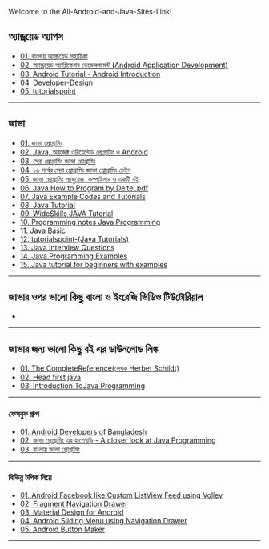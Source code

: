 Welcome to the All-Android-and-Java-Sites-Link!

## অ্যান্ড্রয়েড অ্যাপস<br>
* [01. বাংলায় অ্যান্ড্রয়েড সহায়িকা](https://androidbangla.gitbooks.io/android-bangla/content/)<br>
* [02. অ্যান্ড্রয়েড অ্যাপ্লিকেশন ডেভেলপমেন্ট (Android Application Development)](http://www.shikkhok.com/%E0%A6%95%E0%A7%8B%E0%A6%B0%E0%A7%8D%E0%A6%B8-%E0%A6%A4%E0%A6%BE%E0%A6%B2%E0%A6%BF%E0%A6%95%E0%A6%BE/android-app-development/)<br>
* [03. Android Tutorial - Android Introduction](http://www.java2s.com/Tutorials/Android/Android_Tutorial/index.htm)<br>
* [04. Developer-Design](https://developer.android.com/design/index.html)<br>
* [05. tutorialspoint](http://www.tutorialspoint.com//android/index.htm)<br>

***

## জাভা<br>
* [01. জাভা প্রোগ্রামিং](http://java.howtocode.com.bd/)<bd>
* [02. Java, অবজেক্ট ওরিয়েন্টেড প্রোগ্রামিং ও Android](http://www.shikkhok.com/%E0%A6%95%E0%A7%8B%E0%A6%B0%E0%A7%8D%E0%A6%B8-%E0%A6%A4%E0%A6%BE%E0%A6%B2%E0%A6%BF%E0%A6%95%E0%A6%BE/java-android-101/)<br>
* [03. সেরা প্রোগ্রামিং জাভা প্রোগ্রামিং](http://www.techtunes.com.bd/java/tune-id/193860)<br>
* [04. ১৬ পর্বের সেরা প্রোগ্রামিং জাভা প্রোগ্রামিং চেইন](http://www.techtunes.com.bd/chain-tunes/best-programming-java-programming)<br>
* [05. জাভা প্রোগ্রামিং ল্যাঙ্গুয়েজ, কম্পাইলার ও একটি বই](http://www.techtunes.com.bd/programming/tune-id/61293)<br>
* [06.  Java How to Program by Deitel.pdf](https://drive.google.com/file/d/0Bx4b4hwCE2asempXeEdyRUdYQnc/view)<br>
* [07. Java Example Codes and Tutorials](http://www.roseindia.net/java/)<br>
* [08. Java Tutorial](http://www.java2s.com/Tutorial/Java/CatalogJava.htm)<br>
* [09. WideSkills JAVA Tutorial](http://www.wideskills.com/java-tutorial)<br>
* [10. Programming notes Java Programming](http://www.ntu.edu.sg/home/ehchua/programming/index.html#Java)<br>
* [11. Java Basic](http://java2s.com/)<br>
* [12. tutorialspoint-(Java Tutorials)](http://www.tutorialspoint.com/java_technology_tutorials.htm)<br>
* [13. Java Interview Questions](http://www.tutorialspoint.com/java/java_interview_questions.htm)<br>
* [14. Java Programming Examples](http://www.tutorialspoint.com/javaexamples/index.htm)<br>
* [15. Java tutorial for beginners with examples](http://beginnersbook.com/java-tutorial-for-beginners-with-examples/)<br>


***

## জাভার ওপর ভালো কিছু বাংলা ও ইংরেজি ভিডিও টিউটোরিয়াল<br>
* 


***

## জাভার জন্য ভালো কিছু বই এর ডাউনলোড লিঙ্ক<br>
* [01. The CompleteReference(লেখক  Herbet Schildt) ](http://www.mediafire.com/download/niyzj4zmnnw/Osborne+-+Java+2+The+Complete+Reference+5Th+Ed+-+Herbert+Schildt+-+2002.pdf)<br>
* [02. Head first java](http://it-ebooks.info/book/255/)<br>
* [03. Introduction ToJava Programming](http://www.solidfiles.com/d/851658a95f/Introduction_to_Java_Programming_Brief_Version_9th_Edition_by_Y._Daniel_Liang.pdf)<br>

***


### ফেসবুক গ্রুপ<br>
* [01. Android Developers of Bangladesh](https://web.facebook.com/groups/android.devs.bd/) <br>
* [02. জাভা প্রোগ্রামিং এর হাতেখড়ি - A closer look at Java Programming](https://web.facebook.com/Shariftech.JavaProgramming)<br>
* [03. বাংলায় জাভা প্রোগ্রামিং](https://web.facebook.com/banglayjava/?fref=nf)<br>

***


### বিভিন্ন টপিক নিয়ে<br>
* [01. Android Facebook like Custom ListView Feed using Volley](http://www.androidhive.info/2014/06/android-facebook-like-custom-listview-feed-using-volley/)<br>
* [02. Fragment Navigation Drawer](https://github.com/codepath/android_guides/wiki/Fragment-Navigation-Drawer)<br>
* [03. Material Design for Android](https://developer.android.com/design/material/index.html)<br>
* [04. Android Sliding Menu using Navigation Drawer](http://www.androidhive.info/2013/11/android-sliding-menu-using-navigation-drawer/)<br>
* [05. Android Button Maker](http://angrytools.com/android/button/)<br>


***
